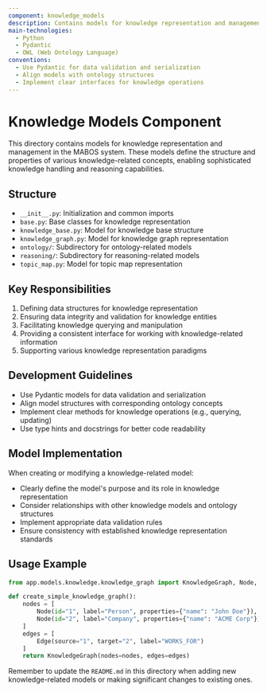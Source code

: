 ```yaml
---
component: knowledge_models
description: Contains models for knowledge representation and management in MABOS
main-technologies:
  - Python
  - Pydantic
  - OWL (Web Ontology Language)
conventions:
  - Use Pydantic for data validation and serialization
  - Align models with ontology structures
  - Implement clear interfaces for knowledge operations
---
```


# Knowledge Models Component

This directory contains models for knowledge representation and management in the MABOS system. These models define the structure and properties of various knowledge-related concepts, enabling sophisticated knowledge handling and reasoning capabilities.

## Structure

- `__init__.py`: Initialization and common imports
- `base.py`: Base classes for knowledge representation
- `knowledge_base.py`: Model for knowledge base structure
- `knowledge_graph.py`: Model for knowledge graph representation
- `ontology/`: Subdirectory for ontology-related models
- `reasoning/`: Subdirectory for reasoning-related models
- `topic_map.py`: Model for topic map representation

## Key Responsibilities

1. Defining data structures for knowledge representation
2. Ensuring data integrity and validation for knowledge entities
3. Facilitating knowledge querying and manipulation
4. Providing a consistent interface for working with knowledge-related information
5. Supporting various knowledge representation paradigms

## Development Guidelines

- Use Pydantic models for data validation and serialization
- Align model structures with corresponding ontology concepts
- Implement clear methods for knowledge operations (e.g., querying, updating)
- Use type hints and docstrings for better code readability

## Model Implementation

When creating or modifying a knowledge-related model:
- Clearly define the model's purpose and its role in knowledge representation
- Consider relationships with other knowledge models and ontology structures
- Implement appropriate data validation rules
- Ensure consistency with established knowledge representation standards

## Usage Example

```python
from app.models.knowledge.knowledge_graph import KnowledgeGraph, Node, Edge

def create_simple_knowledge_graph():
    nodes = [
        Node(id="1", label="Person", properties={"name": "John Doe"}),
        Node(id="2", label="Company", properties={"name": "ACME Corp"})
    ]
    edges = [
        Edge(source="1", target="2", label="WORKS_FOR")
    ]
    return KnowledgeGraph(nodes=nodes, edges=edges)
```

Remember to update the `README.md` in this directory when adding new knowledge-related models or making significant changes to existing ones.